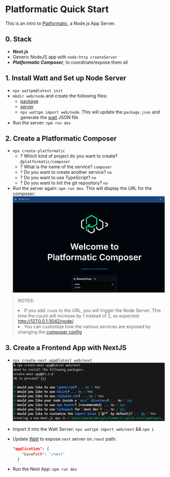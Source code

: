 # Platformatic Quick Start

This is an intro to [Platformatic](https://platformatic.dev/), a Node.js App Server.

## 0. Stack

- **_Next.js_**
- Generic NodeJS app with `node:http createServer`
- **_Platformatic Composer_**, to coordinate/expose them all

## 1. Install Watt and Set up Node Server

- `npx wattpm@latest init`
- `mkdir web/node` and create the following files:
  - [package](./web/node/package.json)
  - [server](./web/node/server.js)
  - `npx wattpm import web/node`. This will update the `package.json` and generate the [watt](./web/node/watt.json) JSON file
- Run the server: `npm run dev`

## 2. Create a Platformatic Composer

- `npx create-platformatic`
  - ? Which kind of project do you want to create? `@platformatic/composer`
  - ? What is the name of the service? `composer`
  - ? Do you want to create another service? `no`
  - ? Do you want to use TypeScript? `no`
  - ? Do you want to init the git repository? `no`
- Run the server again: `npm run dev`. This will display the URL for the composer: ![Composer](./images/image.png)

> _NOTES_:
> <br><li> If you add `/node` to the URL, you will trigger the Node Server. This time the count will increase by 1 instead of 2, as expected: http://127.0.0.1:3042/node/ <br><li> You can customize how the various services are exposed by changing the [composer config](./web/composer/platformatic.json)

## 3. Create a Frontend App with NextJS

- `npx create-next-app@latest web/next`
  ![NextJS](./images/nextjs.png)
- Import it into the Watt Server: `npx wattpm import web/next` && `npm i`
- Update [Watt](./web/next/watt.json) to expose `next` server on `/next` path:

  ```json
  "application": {
      "basePath": "/next"
    }
  ```

- Run the Next App: `npm run dev`
